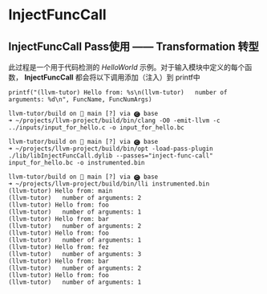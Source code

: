 # InjectFuncCall

## InjectFuncCall Pass使用 —— Transformation 转型

此过程是一个用于代码检测的 *HelloWorld* 示例。对于输入模块中定义的每个函数， **InjectFuncCall** 都会将以下调用添加（注入）到 printf中

`printf("(llvm-tutor) Hello from: %s\n(llvm-tutor)   number of arguments: %d\n", FuncName, FuncNumArgs)`

```shell
llvm-tutor/build on  main [?] via 🅒 base 
➜ ~/projects/llvm-project/build/bin/clang -O0 -emit-llvm -c ../inputs/input_for_hello.c -o input_for_hello.bc
```

```shell
llvm-tutor/build on  main [?] via 🅒 base 
➜ ~/projects/llvm-project/build/bin/opt -load-pass-plugin ./lib/libInjectFuncCall.dylib --passes="inject-func-call" input_for_hello.bc -o instrumented.bin
```

```shell
llvm-tutor/build on  main [?] via 🅒 base 
➜ ~/projects/llvm-project/build/bin/lli instrumented.bin
(llvm-tutor) Hello from: main
(llvm-tutor)   number of arguments: 2
(llvm-tutor) Hello from: foo
(llvm-tutor)   number of arguments: 1
(llvm-tutor) Hello from: bar
(llvm-tutor)   number of arguments: 2
(llvm-tutor) Hello from: foo
(llvm-tutor)   number of arguments: 1
(llvm-tutor) Hello from: fez
(llvm-tutor)   number of arguments: 3
(llvm-tutor) Hello from: bar
(llvm-tutor)   number of arguments: 2
(llvm-tutor) Hello from: foo
(llvm-tutor)   number of arguments: 1
```

